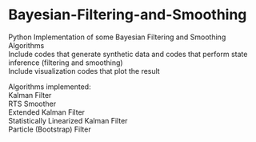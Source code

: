 # Bayesian-Filtering-and-Smoothing
Python Implementation of some Bayesian Filtering and Smoothing Algorithms  
Include codes that generate synthetic data and codes that perform state inference (filtering and smoothing)  
Include visualization codes that plot the result  

Algorithms implemented:  
Kalman Filter  
RTS Smoother  
Extended Kalman Filter  
Statistically Linearized Kalman Filter  
Particle (Bootstrap) Filter  
